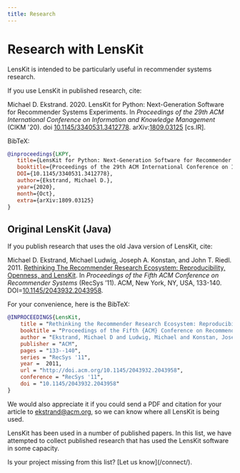 ```yaml
---
title: Research
---
```


# Research with LensKit

LensKit is intended to be particularly useful in recommender systems research.

If you use LensKit in published research, cite:

<div class="citation" markdown="span">
Michael D. Ekstrand. 2020. LensKit for Python: Next-Generation Software for Recommender Systems Experiments. In <cite>Proceedings of the 29th ACM International Conference on Information and Knowledge Management</cite> (CIKM '20). doi <a href="https://dx.doi.org/10.1145/3340531.3412778">10.1145/3340531.3412778</a>. arXiv:<a href="https://arxiv.org/abs/1809.03125">1809.03125</a> [cs.IR]. 
</div>

BibTeX:

~~~bibtex
@inproceedings{LKPY,
   title={LensKit for Python: Next-Generation Software for Recommender Systems Experiments},
   booktitle={Proceedings of the 29th ACM International Conference on Information and Knowledge Management},
   DOI={10.1145/3340531.3412778},
   author={Ekstrand, Michael D.},
   year={2020},
   month={Oct},
   extra={arXiv:1809.03125}
}
~~~

<script src="https://bibbase.org/show?bib=https://lenskit.org/lkpy-users.bib&jsonp=1&owner=none&theme=simple"></script> 

## Original LensKit (Java)

If you publish research that uses the old Java version of LensKit, cite:

<div class="citation" markdown="span">
Michael D. Ekstrand, Michael Ludwig, Joseph A. Konstan,
and John T. Riedl. 2011. <a href="http://md.ekstrandom.net/research/pubs/lenskit"
class="pub-title">Rethinking The Recommender Research Ecosystem:
Reproducibility, Openness, and LensKit</a>. In <cite
class="pub-venue">Proceedings
of the Fifth ACM Conference on Recommender Systems</cite> (RecSys ’11). ACM,
New York, NY, USA, 133-140. DOI=<a
href="http://dx.doi.org/10.1145/2043932.2043958">10.1145/2043932.2043958</a>.
</div>

For your convenience, here is the BibTeX:

~~~bibtex
@INPROCEEDINGS{LensKit,
    title = "Rethinking the Recommender Research Ecosystem: Reproducibility, Openness, and {LensKit}",
    booktitle = "Proceedings of the Fifth {ACM} Conference on Recommender Systems",
    author = "Ekstrand, Michael D and Ludwig, Michael and Konstan, Joseph A and Riedl, John T",
    publisher = "ACM",
    pages = "133--140",
    series = "RecSys '11",
    year =  2011,
    url = "http://doi.acm.org/10.1145/2043932.2043958",
    conference = "RecSys '11",
    doi = "10.1145/2043932.2043958"
}
~~~

We would also appreciate it if you could send a PDF and citation for your article to <ekstrand@acm.org>, so we can know where all LensKit is being used.

LensKit has been used in a number of published papers.  In this list, we have attempted to collect published research that has used the LensKit software in some capacity.

<aside markdown="span">
Is your project missing from this list? [Let us know](/connect/).
</aside>

<script src="https://bibbase.org/show?bib=https://lenskit.org/lkpy-users.bib&jsonp=1&owner=none&theme=simple"></script> 